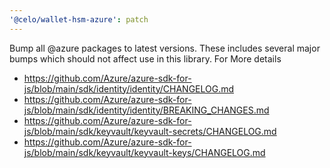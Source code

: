 ```yaml
---
'@celo/wallet-hsm-azure': patch
---
```


Bump all @azure packages to latest versions. These includes several major bumps which should not affect use in this library. For More details
* https://github.com/Azure/azure-sdk-for-js/blob/main/sdk/identity/identity/CHANGELOG.md
* https://github.com/Azure/azure-sdk-for-js/blob/main/sdk/identity/identity/BREAKING_CHANGES.md
* https://github.com/Azure/azure-sdk-for-js/blob/main/sdk/keyvault/keyvault-secrets/CHANGELOG.md
* https://github.com/Azure/azure-sdk-for-js/blob/main/sdk/keyvault/keyvault-keys/CHANGELOG.md
